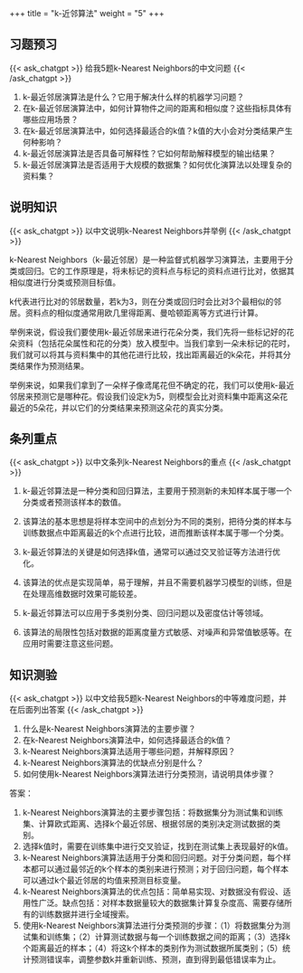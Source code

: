 +++
title = "k-近邻算法"
weight = "5"
+++
## 习题预习
{{< ask_chatgpt >}}
给我5题k-Nearest Neighbors的中文问题
{{< /ask_chatgpt >}}

1. k-最近邻居演算法是什么？它用于解决什么样的机器学习问题？
2. 在k-最近邻居演算法中，如何计算物件之间的距离和相似度？这些指标具体有哪些应用场景？
3. 在k-最近邻居演算法中，如何选择最适合的k值？k值的大小会对分类结果产生何种影响？
4. k-最近邻居演算法是否具备可解释性？它如何帮助解释模型的输出结果？
5. k-最近邻居演算法是否适用于大规模的数据集？如何优化演算法以处理复杂的资料集？   

## 说明知识
{{< ask_chatgpt >}}
以中文说明k-Nearest Neighbors并举例
{{< /ask_chatgpt >}}

k-Nearest Neighbors（k-最近邻居）是一种监督式机器学习演算法，主要用于分类或回归。它的工作原理是，将未标记的资料点与标记的资料点进行比对，依据其相似度进行分类或预测目标值。

k代表进行比对的邻居数量，若k为3，则在分类或回归时会比对3个最相似的邻居。资料点的相似度通常用欧几里得距离、曼哈顿距离等方式进行计算。

举例来说，假设我们要使用k-最近邻居来进行花朵分类，我们先将一些标记好的花朵资料（包括花朵属性和花的分类）放入模型中。当我们拿到一朵未标记的花时，我们就可以将其与资料集中的其他花进行比较，找出距离最近的k朵花，并将其分类结果作为预测结果。

举例来说，如果我们拿到了一朵样子像鸢尾花但不确定的花，我们可以使用k-最近邻居来预测它是哪种花。假设我们设定k为5，则模型会比对资料集中距离这朵花最近的5朵花，并以它们的分类结果来预测这朵花的真实分类。   

## 条列重点
{{< ask_chatgpt >}}
以中文条列k-Nearest Neighbors的重点
{{< /ask_chatgpt >}}

1. k-最近邻算法是一种分类和回归算法，主要用于预测新的未知样本属于哪一个分类或者预测该样本的数值。

2. 该算法的基本思想是将样本空间中的点划分为不同的类别，把待分类的样本与训练数据点中距离最近的k个点进行比较，进而推断该样本属于哪一个分类。

3. k-最近邻算法的关键是如何选择k值，通常可以通过交叉验证等方法进行优化。

4. 该算法的优点是实现简单，易于理解，并且不需要机器学习模型的训练，但是在处理高维数据时效果可能较差。

5. k-最近邻算法可以应用于多类别分类、回归问题以及密度估计等领域。

6. 该算法的局限性包括对数据的距离度量方式敏感、对噪声和异常值敏感等。在应用时需要注意这些问题。   

## 知识测验
{{< ask_chatgpt >}}
以中文给我5题k-Nearest Neighbors的中等难度问题，并在后面列出答案
{{< /ask_chatgpt >}}

1. 什么是k-Nearest Neighbors演算法的主要步骤？
2. 在k-Nearest Neighbors演算法中，如何选择最适合的k值？
3. k-Nearest Neighbors演算法适用于哪些问题，并解释原因？
4. k-Nearest Neighbors演算法的优缺点分别是什么？
5. 如何使用k-Nearest Neighbors演算法进行分类预测，请说明具体步骤？

答案：
1. k-Nearest Neighbors演算法的主要步骤包括：将数据集分为测试集和训练集、计算欧式距离、选择k个最近邻居、根据邻居的类别决定测试数据的类别。
2. 选择k值时，需要在训练集中进行交叉验证，找到在测试集上表现最好的k值。
3. k-Nearest Neighbors演算法适用于分类和回归问题。对于分类问题，每个样本都可以通过最邻近的k个样本的类别来进行预测；对于回归问题，每个样本可以通过k个最近邻居的均值来预测目标变量。
4. k-Nearest Neighbors演算法的优点包括：简单易实现、对数据没有假设、适用性广泛。缺点包括：对样本数据量较大的数据集计算复杂度高、需要存储所有的训练数据并进行全域搜索。
5. 使用k-Nearest Neighbors演算法进行分类预测的步骤：（1）将数据集分为测试集和训练集；（2）计算测试数据与每一个训练数据之间的距离；（3）选择k个距离最近的样本；（4）将这k个样本的类别作为测试数据所属类别；（5）统计预测错误率，调整参数k并重新训练、预测，直到得到最低错误率为止。   

